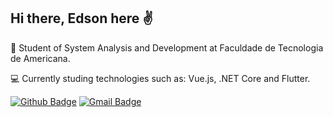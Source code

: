 ## Hi there, Edson here ✌️
:school: Student of System Analysis and Development at Faculdade de Tecnologia de Americana. 

:computer: Currently studing technologies such as: Vue.js, .NET Core and Flutter.

[![Github Badge](https://img.shields.io/badge/-Github-000?style=flat-square&logo=Github&logoColor=white&link=https://github.com/Edsan7)](https://github.com/Edsan7)
[![Gmail Badge](https://img.shields.io/badge/-Gmail-c14438?style=flat-square&logo=Gmail&logoColor=white&link=mailto:edsan1@outlook.com.br)](mailto:edsan1@outlook.com.br)

